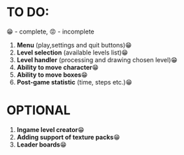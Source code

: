 # **TO DO:**

:grin: - complete, :rage: - incomplete

1. **Menu** (play,settings and quit buttons):grin:
2. **Level selection** (available levels list):grin:
3. **Level handler** (processing and drawing chosen level):grin:
4. **Ability to move character**:grin:
5. **Ability to move boxes**:grin:
6. **Post-game statistic** (time, steps etc.):grin:

# **OPTIONAL**

1. **Ingame level creator**:grin:
2. **Adding support of texture packs**:grin:
3. **Leader boards**:grin:
